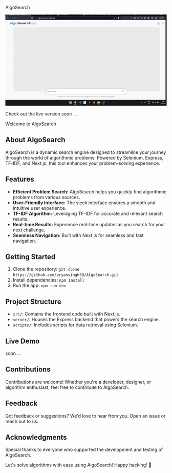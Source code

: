 AlgoSearch

![Alt Text](./ezgif.com-video-to-gif%20(1).gif)


Check out the live version soon ...

Welcome to AlgoSearch

## About AlgoSearch

AlgoSearch is a dynamic search engine designed to streamline your journey through the world of algorithmic problems. Powered by Selenium, Express, TF-IDF, and Next.js, this tool enhances your problem-solving experience.

## Features

- **Efficient Problem Search:** AlgoSearch helps you quickly find algorithmic problems from various sources.
- **User-Friendly Interface:** The sleek interface ensures a smooth and intuitive user experience.
- **TF-IDF Algorithm:** Leveraging TF-IDF for accurate and relevant search results.
- **Real-time Results:** Experience real-time updates as you search for your next challenge.
- **Seamless Navigation:** Built with Next.js for seamless and fast navigation.

## Getting Started

1. Clone the repository: `git clone https://github.com/aryansingh39/AlgoSearch.git`
2. Install dependencies: `npm install`
3. Run the app: `npm run dev`

## Project Structure

- `src/`: Contains the frontend code built with Next.js.
- `server/`: Houses the Express backend that powers the search engine.
- `scripts/`: Includes scripts for data retrieval using Selenium.

## Live Demo

soon ...

## Contributions

Contributions are welcome! Whether you're a developer, designer, or algorithm enthusiast, feel free to contribute to AlgoSearch.

## Feedback

Got feedback or suggestions? We'd love to hear from you. Open an issue or reach out to us.

## Acknowledgments

Special thanks to everyone who supported the development and testing of AlgoSearch.

Let's solve algorithms with ease using AlgoSearch! Happy hacking! 🌟

